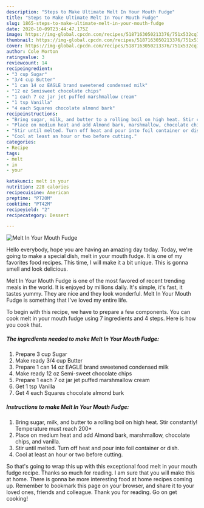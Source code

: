 ```yaml
---
description: "Steps to Make Ultimate Melt In Your Mouth Fudge"
title: "Steps to Make Ultimate Melt In Your Mouth Fudge"
slug: 1865-steps-to-make-ultimate-melt-in-your-mouth-fudge
date: 2020-10-09T23:44:47.175Z
image: https://img-global.cpcdn.com/recipes/5187163050213376/751x532cq70/melt-in-your-mouth-fudge-recipe-main-photo.jpg
thumbnail: https://img-global.cpcdn.com/recipes/5187163050213376/751x532cq70/melt-in-your-mouth-fudge-recipe-main-photo.jpg
cover: https://img-global.cpcdn.com/recipes/5187163050213376/751x532cq70/melt-in-your-mouth-fudge-recipe-main-photo.jpg
author: Cole Morton
ratingvalue: 3
reviewcount: 14
recipeingredient:
- "3 cup Sugar"
- "3/4 cup Butter"
- "1 can 14 oz EAGLE brand sweetened condensed milk"
- "12 oz Semisweet chocolate chips"
- "1 each 7 oz jar jet puffed marshmallow cream"
- "1 tsp Vanilla"
- "4 each Squares chocolate almond bark"
recipeinstructions:
- "Bring sugar, milk, and butter to a rolling boil on high heat. Stir constantly! Temperature must reach 200*"
- "Place on medium heat and add Almond bark, marshmallow, chocolate chips, and vanilla."
- "Stir until melted. Turn off heat and pour into foil container or dish."
- "Cool at least an hour or two before cutting."
categories:
- Recipe
tags:
- melt
- in
- your

katakunci: melt in your 
nutrition: 228 calories
recipecuisine: American
preptime: "PT20M"
cooktime: "PT42M"
recipeyield: "2"
recipecategory: Dessert

---
```



![Melt In Your Mouth Fudge](https://img-global.cpcdn.com/recipes/5187163050213376/751x532cq70/melt-in-your-mouth-fudge-recipe-main-photo.jpg)

Hello everybody, hope you are having an amazing day today. Today, we're going to make a special dish, melt in your mouth fudge. It is one of my favorites food recipes. This time, I will make it a bit unique. This is gonna smell and look delicious.



Melt In Your Mouth Fudge is one of the most favored of recent trending meals in the world. It is enjoyed by millions daily. It's simple, it's fast, it tastes yummy. They are nice and they look wonderful. Melt In Your Mouth Fudge is something that I've loved my entire life.


To begin with this recipe, we have to prepare a few components. You can cook melt in your mouth fudge using 7 ingredients and 4 steps. Here is how you cook that.

<!--inarticleads1-->

##### The ingredients needed to make Melt In Your Mouth Fudge:

1. Prepare 3 cup Sugar
1. Make ready 3/4 cup Butter
1. Prepare 1 can 14 oz EAGLE brand sweetened condensed milk
1. Make ready 12 oz Semi-sweet chocolate chips
1. Prepare 1 each 7 oz jar jet puffed marshmallow cream
1. Get 1 tsp Vanilla
1. Get 4 each Squares chocolate almond bark




<!--inarticleads2-->

##### Instructions to make Melt In Your Mouth Fudge:

1. Bring sugar, milk, and butter to a rolling boil on high heat. Stir constantly! Temperature must reach 200*
1. Place on medium heat and add Almond bark, marshmallow, chocolate chips, and vanilla.
1. Stir until melted. Turn off heat and pour into foil container or dish.
1. Cool at least an hour or two before cutting.




So that's going to wrap this up with this exceptional food melt in your mouth fudge recipe. Thanks so much for reading. I am sure that you will make this at home. There is gonna be more interesting food at home recipes coming up. Remember to bookmark this page on your browser, and share it to your loved ones, friends and colleague. Thank you for reading. Go on get cooking!
